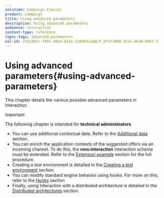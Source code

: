 ```yaml
---
solution: Campaign Classic
product: campaign
title: Using advanced parameters
description: Using advanced parameters
audience: interaction
content-type: reference
topic-tags: advanced-parameters
exl-id: 232e2bfc-f497-40ad-811e-118dbfcabbcf,9fef1990-2522-4b30-8d9f-37d639f1683f
---
```

# Using advanced parameters{#using-advanced-parameters}

This chapter details the various possible advanced parameters in Interaction.

>[!IMPORTANT]
>
>The following chapter is intended for **technical administrators**.

* You can use additional contextual data. Refer to the [Additional data](../../interaction/using/additional-data.md) section.
* You can enrich the application contexts of the suggested offers via an incoming channel. To do this, the **nms:interaction** interaction schema must be extended. Refer to the [Extension example](../../interaction/using/extension-example.md) section for the full procedure.
* Creating a test environment is detailed in the [Creating a test environment](../../interaction/using/creating-a-test-environment.md) section.
* You can modify standard engine behavior using hooks. For more on this, refer to the [Hooks](../../interaction/using/hooks.md) section 
* Finally, using Interaction with a distributed architecture is detailed in the [Distributed architectures](../../interaction/using/distributed-architectures.md) section.
